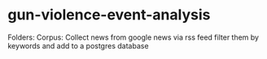 # gun-violence-event-analysis


Folders:
		Corpus: Collect news from google news via rss feed filter them by keywords and add to a postgres database
			